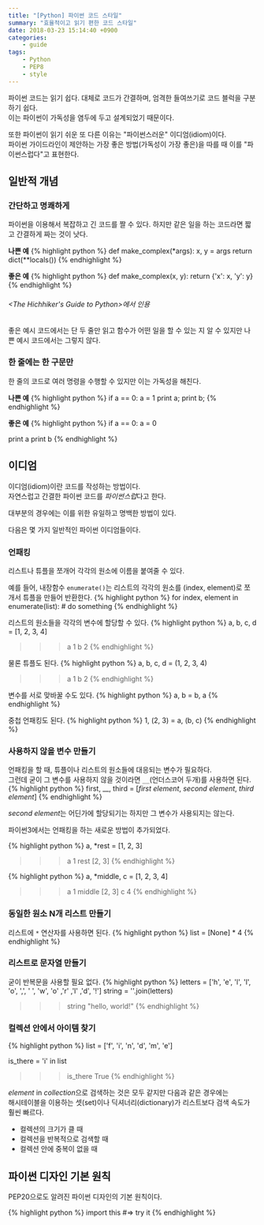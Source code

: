 ```yaml
---
title: "[Python] 파이썬 코드 스타일"
summary: "효율적이고 읽기 편한 코드 스타일"
date: 2018-03-23 15:14:40 +0900
categories:
    - guide
tags:
    - Python
    - PEP8
    - style
---
```


파이썬 코드는 읽기 쉽다. 대체로 코드가 간결하며, 엄격한 들여쓰기로 코드 블럭을 구분하기 쉽다.  
이는 파이썬이 가독성을 염두에 두고 설계되었기 때문이다.

또한 파이썬이 읽기 쉬운 또 다른 이유는 "파이썬스러운" 이디엄(idiom)이다.  
파이썬 가이드라인이 제안하는 가장 좋은 방법(가독성이 가장 좋은)을 따를 때 이를 "파이썬스럽다"고 표현한다.

## 일반적 개념

### 간단하고 명쾌하게
파이썬을 이용해서 복잡하고 긴 코드를 짤 수 있다. 하지만 같은 일을 하는 코드라면 짧고 간결하게 짜는 것이 낫다.

**나쁜 예**
{% highlight python %}
def make_complex(*args):
    x, y = args
    return dict(**locals())
{% endhighlight %}

**좋은 예**
{% highlight python %}
def make_complex(x, y):
    return {'x': x, 'y': y}
{% endhighlight %}

###### <The Hichhiker's Guide to Python>에서 인용  

좋은 예시 코드에서는 단 두 줄만 읽고 함수가 어떤 일을 할 수 있는 지 알 수 있지만 나쁜 예시 코드에서는 그렇지 않다.  

### 한 줄에는 한 구문만

한 줄의 코드로 여러 명령을 수행할 수 있지만 이는 가독성을 해친다.  

**나쁜 예**
{% highlight python %}
if a == 0: a = 1
print a; print b;
{% endhighlight %}

**좋은 예**
{% highlight python %}
if a == 0:
	a = 0

print a
print b
{% endhighlight %}

## 이디엄

이디엄(idiom)이란 코드를 작성하는 방법이다.  
자연스럽고 간결한 파이썬 코드를 *파이썬스럽*다고 한다.

대부분의 경우에는 이를 위한 유일하고 명백한 방법이 있다.

다음은 몇 가지 일반적인 파이썬 이디엄들이다.

### 언패킹

리스트나 튜플을 쪼개어 각각의 원소에 이름을 붙여줄 수 있다.  

예를 들어, 내장함수 `enumerate()`는 리스트의 각각의 원소를 (index, element)로 쪼개서 튜플을 만들어 반환한다.
{% highlight python %}
for index, element in enumerate(list):
	# do something
{% endhighlight %}

리스트의 원소들을 각각의 변수에 할당할 수 있다.
{% highlight python %}
a, b, c, d = [1, 2, 3, 4]

>>> a
1
>>> b
2
{% endhighlight %}

물론 튜플도 된다.
{% highlight python %}
a, b, c, d = (1, 2, 3, 4)

>>> a
1
>>> b
2
{% endhighlight %}

변수를 서로 맞바꿀 수도 있다.
{% highlight python %}
a, b = b, a
{% endhighlight %}

중첩 언패킹도 된다.
{% highlight python %}
1, (2, 3) = a, (b, c)
{% endhighlight %}

### 사용하지 않을 변수 만들기

언패킹을 할 때, 튜플이나 리스트의 원소들에 대응되는 변수가 필요하다.  
그런데 굳이 그 변수를 사용하지 않을 것이라면 `__`(언더스코어 두개)를 사용하면 된다.
{% highlight python %}
first, __, third = [*first element*, *second element*, *third element*]
{% endhighlight %}

*second element*는 어딘가에 할당되기는 하지만 그 변수가 사용되지는 않는다.

파이썬3에서는 언패킹을 하는 새로운 방법이 추가되었다.

{% highlight python %}
a, *rest = [1, 2, 3]

>>> a
1
>>> rest
[2, 3]
{% endhighlight %}

{% highlight python %}
a, *middle, c = [1, 2, 3, 4]

>>> a
1
>>> middle
[2, 3]
>>> c
4
{% endhighlight %}

### 동일한 원소 N개 리스트 만들기

리스트에 `*` 연산자를 사용하면 된다.
{% highlight python %}
list = [None] * 4
{% endhighlight %}

### 리스트로 문자열 만들기

굳이 반복문을 사용할 필요 없다.
{% highlight python %}
letters = ['h', 'e', 'l', 'l', 'o', ',', ' ', 'w', 'o' ,'r' ,'l' ,'d', '!']
string = ''.join(letters)

>>> string
"hello, world!"
{% endhighlight %}

### 컬렉션 안에서 아이템 찾기

{% highlight python %}
list = ['f', 'i', 'n', 'd', 'm', 'e']

is_there = 'i' in list

>>> is_there
True
{% endhighlight %}

*element* in *collection*으로 검색하는 것은 모두 같지만 다음과 같은 경우에는  
해시테이블을 이용하는 셋(set)이나 딕셔너리(dictionary)가  리스트보다 검색 속도가 훨씬 빠르다.

- 컬렉션의 크기가 클 때
- 컬렉션을 반복적으로 검색할 때
- 컬렉션 안에 중복이 없을 때


## 파이썬 디자인 기본 원칙

PEP20으로도 알려진 파이썬 디자인의 기본 원칙이다.

{% highlight python %}
import this
#=> try it
{% endhighlight %}
